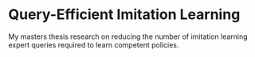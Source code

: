 # Query-Efficient Imitation Learning
My masters thesis research on reducing the number of imitation learning expert queries required to learn competent policies.
